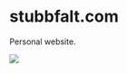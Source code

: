# stubbfalt.com

Personal website.

![](https://github.com/StoicAurora/StoicAurora.github.io/blob/main/screenshot.png)